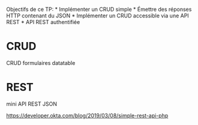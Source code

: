 
Objectifs de ce TP:
    * Implémenter un CRUD simple
    * Émettre des réponses HTTP contenant du JSON
    * Implémenter un CRUD accessible via une API REST
    * API REST authentifiée

# CRUD

CRUD
formulaires
datatable

# REST

mini API
REST
JSON

https://developer.okta.com/blog/2019/03/08/simple-rest-api-php
